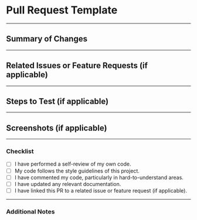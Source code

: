 # Pull Request Template

<!-- Please include a summary of the changes and which issue(s) are fixed. Please also include relevant motivation and context. List any dependencies that are required for this change. -->

---

## **Summary of Changes**

<!-- Provide a brief overview of what your PR does and why it’s important. -->

---

## **Related Issues or Feature Requests (if applicable)**

<!-- List any related GitHub issues or feature requests by number. Use `Fixes #`, `Closes #`, or `Related to #` to auto-link. -->

---

## **Steps to Test (if applicable)**

<!-- Provide steps to test your changes. -->

---

## **Screenshots (if applicable)**

<!-- Include screenshots or GIFs to demonstrate functionality or UI changes. -->

---

### **Checklist**

- [ ] I have performed a self-review of my own code.
- [ ] My code follows the style guidelines of this project.
- [ ] I have commented my code, particularly in hard-to-understand areas.
- [ ] I have updated any relevant documentation.
- [ ] I have linked this PR to a related issue or feature request (if applicable).

---

### **Additional Notes**

<!-- Include any additional information reviewers should know while reviewing your PR. -->
